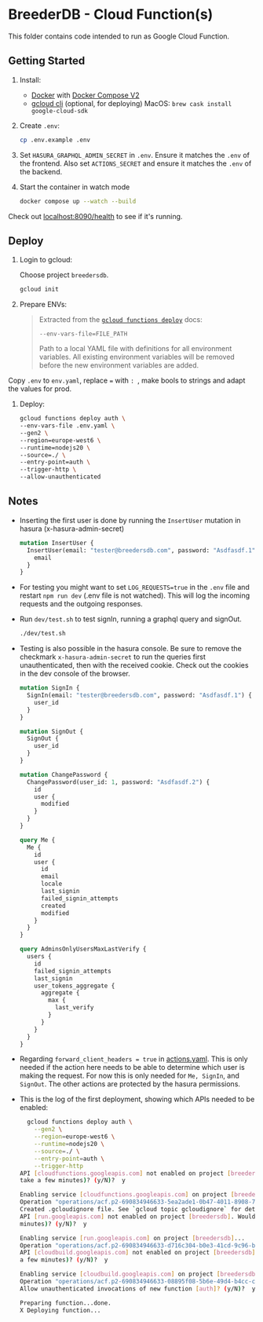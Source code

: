 # BreederDB - Cloud Function(s)

This folder contains code intended to run as Google Cloud Function.

## Getting Started

1. Install:

   - [Docker](https://www.docker.com/) with [Docker
     Compose V2](https://docs.docker.com/compose/)
   - [gcloud cli](https://cloud.google.com/sdk/docs/install) (optional, for deploying)
     MacOS: `brew cask install google-cloud-sdk`

1. Create `.env`:

   ```bash
   cp .env.example .env
   ```

1. Set `HASURA_GRAPHQL_ADMIN_SECRET` in `.env`. Ensure it matches the `.env` of the frontend. Also set `ACTIONS_SECRET` and ensure it matches the `.env` of the backend.

1. Start the container in watch mode

   ```bash
   docker compose up --watch --build
   ```

Check out [localhost:8090/health](http://localhost:8090/health) to see if it's running.

## Deploy

1. Login to gcloud:

   Choose project `breedersdb`.

   ```bash
   gcloud init
   ```

1. Prepare ENVs:
   > Extracted from the [`gcloud functions deploy`](https://cloud.google.com/sdk/gcloud/reference/functions/deploy#--env-vars-file) docs:
   >
   > `--env-vars-file=FILE_PATH`
   >
   > Path to a local YAML file with definitions for all environment variables. All existing environment variables will be removed before the new environment variables are added.

Copy `.env` to `env.yaml`, replace `=` with `: `, make bools to strings and adapt the values for prod.

1. Deploy:

   ```bash
   gcloud functions deploy auth \
   --env-vars-file .env.yaml \
   --gen2 \
   --region=europe-west6 \
   --runtime=nodejs20 \
   --source=./ \
   --entry-point=auth \
   --trigger-http \
   --allow-unauthenticated
   ```

## Notes

- Inserting the first user is done by running the `InsertUser` mutation in hasura (x-hasura-admin-secret)
  ```graphql
  mutation InsertUser {
    InsertUser(email: "tester@breedersdb.com", password: "Asdfasdf.1") {
      email
    }
  }
  ```
- For testing you might want to set `LOG_REQUESTS=true` in the `.env` file and restart `npm run dev` (.env file is not watched). This will log the incoming requests and the outgoing responses.
- Run `dev/test.sh` to test signIn, running a graphql query and signOut.
  ```bash
  ./dev/test.sh
  ```
- Testing is also possible in the hasura console. Be sure to remove the checkmark `x-hasura-admin-secret` to run the queries first unauthenticated, then with the received cookie. Check out the cookies in the dev console of the browser.

  ```graphql
  mutation SignIn {
    SignIn(email: "tester@breedersdb.com", password: "Asdfasdf.1") {
      user_id
    }
  }

  mutation SignOut {
    SignOut {
      user_id
    }
  }

  mutation ChangePassword {
    ChangePassword(user_id: 1, password: "Asdfasdf.2") {
      id
      user {
        modified
      }
    }
  }

  query Me {
    Me {
      id
      user {
        id
        email
        locale
        last_signin
        failed_signin_attempts
        created
        modified
      }
    }
  }

  query AdminsOnlyUsersMaxLastVerify {
    users {
      id
      failed_signin_attempts
      last_signin
      user_tokens_aggregate {
        aggregate {
          max {
            last_verify
          }
        }
      }
    }
  }
  ```

- Regarding `forward_client_headers = true` in [actions.yaml](../backend/metadata/actions.yaml). This is only needed if the action here needs to be able to determine which user is making the request. For now this is only needed for `Me, SignIn`, and `SignOut`. The other actions are protected by the hasura permissions.

- This is the log of the first deployment, showing which APIs needed to be enabled:

  ```bash
    gcloud functions deploy auth \
      --gen2 \
      --region=europe-west6 \
      --runtime=nodejs20 \
      --source=./ \
      --entry-point=auth \
      --trigger-http
  API [cloudfunctions.googleapis.com] not enabled on project [breedersdb]. Would you like to enable and retry (this will
  take a few minutes)? (y/N)?  y

  Enabling service [cloudfunctions.googleapis.com] on project [breedersdb]...
  Operation "operations/acf.p2-690834946633-5ea2ade1-0b47-4011-8908-7144f41dc0a6" finished successfully.
  Created .gcloudignore file. See `gcloud topic gcloudignore` for details.
  API [run.googleapis.com] not enabled on project [breedersdb]. Would you like to enable and retry (this will take a few
  minutes)? (y/N)?  y

  Enabling service [run.googleapis.com] on project [breedersdb]...
  Operation "operations/acf.p2-690834946633-d716c304-b0e3-41cd-9c96-be824bae1c46" finished successfully.
  API [cloudbuild.googleapis.com] not enabled on project [breedersdb]. Would you like to enable and retry (this will take
  a few minutes)? (y/N)?  y

  Enabling service [cloudbuild.googleapis.com] on project [breedersdb]...
  Operation "operations/acf.p2-690834946633-08895f08-5b6e-49d4-b4cc-c7ebc634d50f" finished successfully.
  Allow unauthenticated invocations of new function [auth]? (y/N)?  y

  Preparing function...done.
  X Deploying function...
  ```
